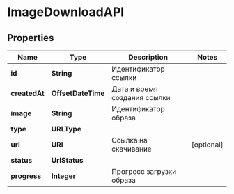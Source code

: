 

# ImageDownloadAPI


## Properties

| Name | Type | Description | Notes |
|------------ | ------------- | ------------- | -------------|
|**id** | **String** | Идентификатор ссылки |  |
|**createdAt** | **OffsetDateTime** | Дата и время создания ссылки |  |
|**image** | **String** | Идентификатор образа |  |
|**type** | **URLType** |  |  |
|**url** | **URI** | Ссылка на скачивание |  [optional] |
|**status** | **UrlStatus** |  |  |
|**progress** | **Integer** | Прогресс загрузки образа |  |



